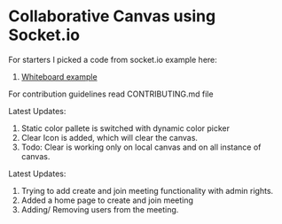 # Collaborative Canvas using Socket.io

For starters I picked a code from socket.io example here:
1. [Whiteboard example](https://socket.io/demos/whiteboard/)

For contribution guidelines read CONTRIBUTING.md file


Latest Updates:
1. Static color pallete is switched with dynamic color picker
2. Clear Icon is added, which will clear the canvas.
3. Todo: Clear is working only on local canvas and on all instance of canvas.

Latest Updates:
1. Trying to add create and join meeting functionality with admin rights.
2. Added a home page to create and join meeting
3. Adding/ Removing users from the meeting.
